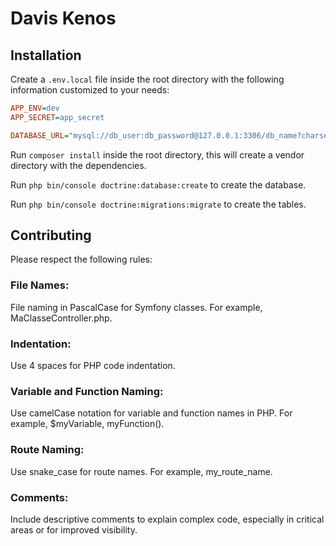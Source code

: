 # Davis Kenos

## Installation

Create a `.env.local` file inside the root directory with the following information customized to your needs:

```ini
APP_ENV=dev
APP_SECRET=app_secret

DATABASE_URL="mysql://db_user:db_password@127.0.0.1:3306/db_name?charset=utf8"
```

Run `composer install` inside the root directory, this will create a vendor directory with the dependencies.

Run `php bin/console doctrine:database:create` to create the database.

Run `php bin/console doctrine:migrations:migrate` to create the tables.

## Contributing

Please respect the following rules:

### File Names:

File naming in PascalCase for Symfony classes. For example, MaClasseController.php.

### Indentation:

Use 4 spaces for PHP code indentation.

### Variable and Function Naming:

Use camelCase notation for variable and function names in PHP. For example, $myVariable, myFunction().

### Route Naming:

Use snake_case for route names. For example, my_route_name.

### Comments:

Include descriptive comments to explain complex code, especially in critical areas or for improved visibility.